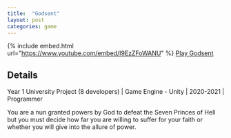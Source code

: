 ```yaml
---
title:  "Godsent"
layout: post
categories: game
---
```


{% include embed.html url="https://www.youtube.com/embed/I9EzZFoWANU" %}
[Play Godsent](https://eggicalgirl.itch.io/godsent)


## Details

Year 1 University Project (8 developers) | Game Engine - Unity | 2020-2021 | Programmer

<p>
  You are a nun granted powers by God to defeat the Seven Princes of Hell but you must decide how far you are willing to suffer for your faith or whether you will give into the allure of power.
</p>
